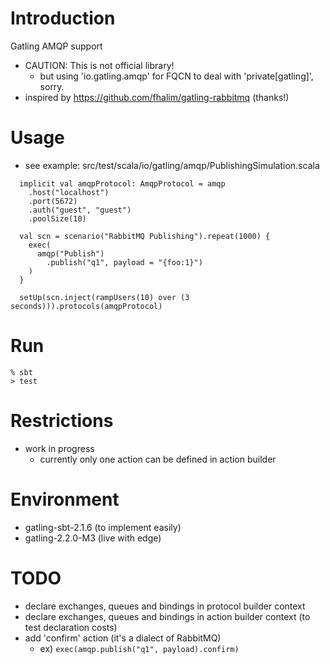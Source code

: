 Introduction
============

Gatling AMQP support

- CAUTION: This is not official library!
    - but using 'io.gatling.amqp' for FQCN to deal with 'private[gatling]', sorry.
- inspired by https://github.com/fhalim/gatling-rabbitmq (thanks!)


Usage
=====

- see example: src/test/scala/io/gatling/amqp/PublishingSimulation.scala

```
  implicit val amqpProtocol: AmqpProtocol = amqp
    .host("localhost")
    .port(5672)
    .auth("guest", "guest")
    .poolSize(10)

  val scn = scenario("RabbitMQ Publishing").repeat(1000) {
    exec(
      amqp("Publish")
        .publish("q1", payload = "{foo:1}")
    )
  }

  setUp(scn.inject(rampUsers(10) over (3 seconds))).protocols(amqpProtocol)
```

Run
===

```
% sbt
> test
```

Restrictions
============

- work in progress
    - currently only one action can be defined in action builder


Environment
===========

- gatling-sbt-2.1.6 (to implement easily)
- gatling-2.2.0-M3 (live with edge)


TODO
====

- declare exchanges, queues and bindings in protocol builder context
- declare exchanges, queues and bindings in action builder context (to test declaration costs)
- add 'confirm' action (it's a dialect of RabbitMQ)
    - ex) `exec(amqp.publish("q1", payload).confirm)`


